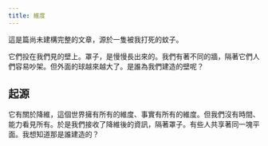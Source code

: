 ```yaml
---
title: 維度
---
```


<!-- ## 前言 -->
這是篇尚未建構完整的文章，源於一隻被我打死的蚊子。


它們投在我們見的壁上。罩子，是慢慢長出來的。我們有著不同的牆，隔著它們人們容易吵架。但外面的球越來越大了。是誰為我們建造的壁呢？

<!-- truncate -->
## 起源
它有關於降維，這個世界擁有所有的維度、事實有所有的維度。但我們沒有時間、能力看見所有。於是我們接收了降維後的資訊，隔著罩子。有些人共享著同一塊平面。我想知道那是誰建造的？

